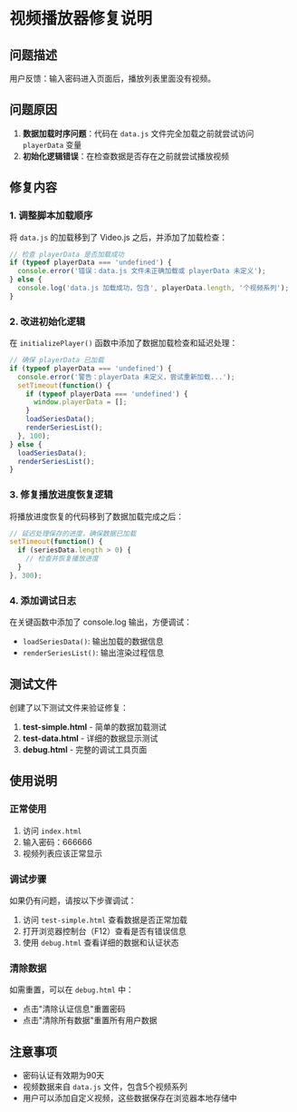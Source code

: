 # 视频播放器修复说明

## 问题描述
用户反馈：输入密码进入页面后，播放列表里面没有视频。

## 问题原因
1. **数据加载时序问题**：代码在 `data.js` 文件完全加载之前就尝试访问 `playerData` 变量
2. **初始化逻辑错误**：在检查数据是否存在之前就尝试播放视频

## 修复内容

### 1. 调整脚本加载顺序
将 `data.js` 的加载移到了 Video.js 之后，并添加了加载检查：
```javascript
// 检查 playerData 是否加载成功
if (typeof playerData === 'undefined') {
  console.error('错误：data.js 文件未正确加载或 playerData 未定义');
} else {
  console.log('data.js 加载成功，包含', playerData.length, '个视频系列');
}
```

### 2. 改进初始化逻辑
在 `initializePlayer()` 函数中添加了数据加载检查和延迟处理：
```javascript
// 确保 playerData 已加载
if (typeof playerData === 'undefined') {
  console.error('警告：playerData 未定义，尝试重新加载...');
  setTimeout(function() {
    if (typeof playerData === 'undefined') {
      window.playerData = [];
    }
    loadSeriesData();
    renderSeriesList();
  }, 100);
} else {
  loadSeriesData();
  renderSeriesList();
}
```

### 3. 修复播放进度恢复逻辑
将播放进度恢复的代码移到了数据加载完成之后：
```javascript
// 延迟处理保存的进度，确保数据已加载
setTimeout(function() {
  if (seriesData.length > 0) {
    // 检查并恢复播放进度
  }
}, 300);
```

### 4. 添加调试日志
在关键函数中添加了 console.log 输出，方便调试：
- `loadSeriesData()`: 输出加载的数据信息
- `renderSeriesList()`: 输出渲染过程信息

## 测试文件
创建了以下测试文件来验证修复：

1. **test-simple.html** - 简单的数据加载测试
2. **test-data.html** - 详细的数据显示测试
3. **debug.html** - 完整的调试工具页面

## 使用说明

### 正常使用
1. 访问 `index.html`
2. 输入密码：666666
3. 视频列表应该正常显示

### 调试步骤
如果仍有问题，请按以下步骤调试：

1. 访问 `test-simple.html` 查看数据是否正常加载
2. 打开浏览器控制台（F12）查看是否有错误信息
3. 使用 `debug.html` 查看详细的数据和认证状态

### 清除数据
如需重置，可以在 `debug.html` 中：
- 点击"清除认证信息"重置密码
- 点击"清除所有数据"重置所有用户数据

## 注意事项
- 密码认证有效期为90天
- 视频数据来自 `data.js` 文件，包含5个视频系列
- 用户可以添加自定义视频，这些数据保存在浏览器本地存储中